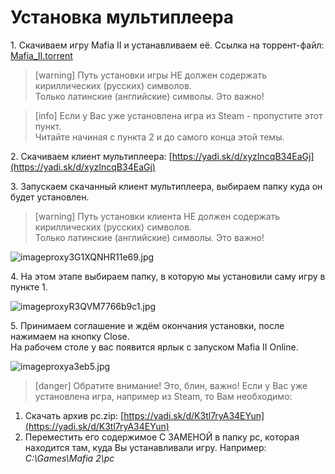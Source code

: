 # Установка мультиплеера
1\. Скачиваем игру Mafia II и устанавливаем её. Ссылка на торрент-файл: [Mafia\_II.torrent](https://yadi.sk/d/B_Yhfp653JaKRN)

<!-- -->
> [warning]
> Путь установки игры НЕ должен содержать кириллических \(русских\) символов.  
> Только латинские \(английские\) символы. Это важно!

<!-- -->
> [info]
> Если у Вас уже установлена игра из Steam - пропустите этот пункт.  
> Читайте начиная с пункта 2 и до самого конца этой темы.


2\. Скачиваем клиент мультиплеера: [https://yadi.sk/d/xyzIncqB34EaGj](https://yadi.sk/d/xyzIncqB34EaGj)  

3\. Запускаем скачанный клиент мультиплеера, выбираем папку куда он будет установлен.

> [warning]
> Путь установки клиента НЕ должен содержать кириллических \(русских\) символов.  
> Только латинские \(английские\) символы. Это важно!

![imageproxy3G1XQNHR11e69.jpg](http://static2.keep4u.ru/2017/05/27/imageproxy3G1XQNHR11e69.jpg)

4\. На этом этапе выбираем папку, в которую мы установили саму игру в пункте 1.

![imageproxyR3QVM7766b9c1.jpg](http://static2.keep4u.ru/2017/05/27/imageproxyR3QVM7766b9c1.jpg)

5\. Принимаем соглашение и ждём окончания установки, после нажимаем на кнопку Close.  
На рабочем столе у вас появится ярлык с запуском Mafia II Online.

![imageproxya3eb5.jpg](http://static1.keep4u.ru/2017/05/27/imageproxya3eb5.jpg)

> [danger] Обратите внимание! Это, блин, важно!
> Если у Вас уже установлена игра, например из Steam, то Вам необходимо: 
1. Скачать архив pc.zip: [https://yadi.sk/d/K3tl7ryA34EYun](https://yadi.sk/d/K3tl7ryA34EYun)  
2. Переместить его содержимое С ЗАМЕНОЙ в папку pc, которая находится там, куда Вы устанавливали игру.
Например: _C:\Games\Mafia 2\pc_  
